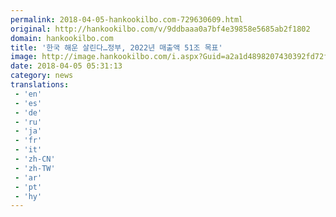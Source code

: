 ```yaml
---
permalink: 2018-04-05-hankookilbo.com-729630609.html
original: http://hankookilbo.com/v/9ddbaaa0a7bf4e39858e5685ab2f1802
domain: hankookilbo.com
title: '한국 해운 살린다…정부, 2022년 매출액 51조 목표'
image: http://image.hankookilbo.com/i.aspx?Guid=a2a1d4898207430392fd72ff4d48e53a&Month=201804&size=980
date: 2018-04-05 05:31:13
category: news
translations: 
 - 'en'
 - 'es'
 - 'de'
 - 'ru'
 - 'ja'
 - 'fr'
 - 'it'
 - 'zh-CN'
 - 'zh-TW'
 - 'ar'
 - 'pt'
 - 'hy'
---
```


